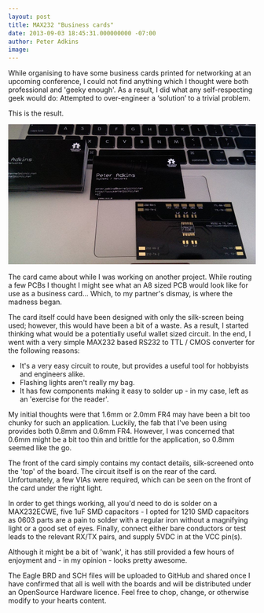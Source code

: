 ```yaml
---
layout: post
title: MAX232 "Business cards"
date: 2013-09-03 18:45:31.000000000 -07:00
author: Peter Adkins
image:
---
```

While organising to have some business cards printed for networking at an upcoming conference, I could not find anything which I thought were both professional and 'geeky enough'. As a result, I did what any self-respecting geek would do: Attempted to over-engineer a ‘solution’ to a trivial problem.

This is the result.

![TTL / CMOS to RS232 convertors in a 'business' card format.](/assets/article_images/2013/card-full.jpg)

The card came about while I was working on another project. While routing a few PCBs I thought I might see what an A8 sized PCB would look like for use as a business card... Which, to my partner's dismay, is where the madness began.

The card itself could have been designed with only the silk-screen being used; however, this would have been a bit of a waste. As a result, I started thinking what would be a potentially useful wallet sized circuit. In the end, I went with a very simple MAX232 based RS232 to TTL / CMOS converter for the following reasons:

* It's a very easy circuit to route, but provides a useful tool for hobbyists and engineers alike.
* Flashing lights aren't really my bag.
* It has few components making it easy to solder up - in my case, left as an 'exercise for the reader'.

My initial thoughts were that 1.6mm or 2.0mm FR4 may have been a bit too chunky for such an application. Luckily, the fab that I've been using provides both 0.8mm and 0.6mm FR4. However, I was concerned that 0.6mm might be a bit too thin and brittle for the application, so 0.8mm seemed like the go.

The front of the card simply contains my contact details, silk-screened onto the 'top' of the board. The circuit itself is on the rear of the card. Unfortunately, a few VIAs were required, which can be seen on the front of the card under the right light.

In order to get things working, all you'd need to do is solder on a MAX232ECWE, five 1uF SMD capacitors - I opted for 1210 SMD capacitors as 0603 parts are a pain to solder with a regular iron without a magnifying light or a good set of eyes. Finally, connect either bare conductors or test leads to the relevant RX/TX pairs, and supply 5VDC in at the VCC pin(s).

Although it might be a bit of 'wank', it has still provided a few hours of enjoyment and - in my opinion - looks pretty awesome.

The Eagle BRD and SCH files will be uploaded to GitHub and shared once I have confirmed that all is well with the boards and will be distributed under an OpenSource Hardware licence. Feel free to chop, change, or otherwise modify to your hearts content.


